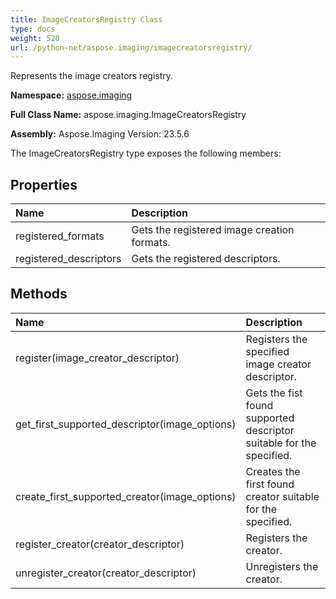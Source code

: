 ```yaml
---
title: ImageCreatorsRegistry Class
type: docs
weight: 520
url: /python-net/aspose.imaging/imagecreatorsregistry/
---
```


Represents the image creators registry.

**Namespace:** [aspose.imaging](/imaging/python-net/aspose.imaging/)

**Full Class Name:** aspose.imaging.ImageCreatorsRegistry

**Assembly:**  Aspose.Imaging Version: 23.5.6

The ImageCreatorsRegistry type exposes the following members:
## **Properties**
|**Name**|**Description**|
| :- | :- |
|registered_formats|Gets the registered image creation formats.|
|registered_descriptors|Gets the registered descriptors.|
## **Methods**
|**Name**|**Description**|
| :- | :- |
|register(image_creator_descriptor)|Registers the specified image creator descriptor.|
|get_first_supported_descriptor(image_options)|Gets the fist found supported descriptor suitable for the specified.|
|create_first_supported_creator(image_options)|Creates the first found creator suitable for the specified.|
|register_creator(creator_descriptor)|Registers the creator.|
|unregister_creator(creator_descriptor)|Unregisters the creator.|
